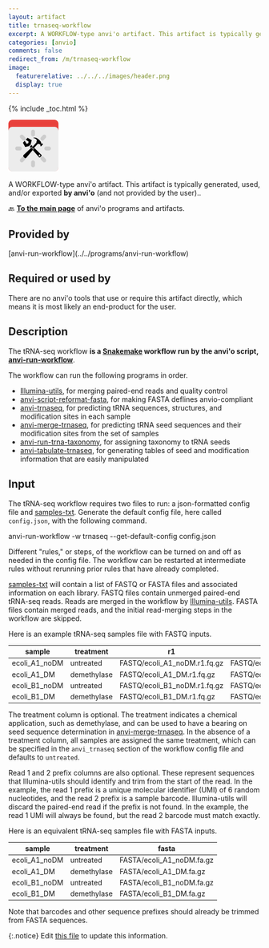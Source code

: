 ```yaml
---
layout: artifact
title: trnaseq-workflow
excerpt: A WORKFLOW-type anvi'o artifact. This artifact is typically generated, used, and/or exported by anvi'o (and not provided by the user)..
categories: [anvio]
comments: false
redirect_from: /m/trnaseq-workflow
image:
  featurerelative: ../../../images/header.png
  display: true
---
```



{% include _toc.html %}


<img src="../../images/icons/WORKFLOW.png" alt="WORKFLOW" style="width:100px; border:none" />

A WORKFLOW-type anvi'o artifact. This artifact is typically generated, used, and/or exported **by anvi'o** (and not provided by the user)..

🔙 **[To the main page](../../)** of anvi'o programs and artifacts.

## Provided by


<p style="text-align: left" markdown="1"><span class="artifact-p">[anvi-run-workflow](../../programs/anvi-run-workflow)</span></p>


## Required or used by


There are no anvi'o tools that use or require this artifact directly, which means it is most likely an end-product for the user.


## Description

The tRNA-seq workflow **is a [Snakemake](https://snakemake.readthedocs.io/en/stable/) workflow run by the anvi'o script, <span class="artifact-p">[anvi-run-workflow](/help/main/programs/anvi-run-workflow)</span>**.

The workflow can run the following programs in order.
- [Illumina-utils](https://github.com/merenlab/illumina-utils), for merging paired-end reads and quality control
- <span class="artifact-p">[anvi-script-reformat-fasta](/help/main/programs/anvi-script-reformat-fasta)</span>, for making FASTA deflines anvio-compliant
- <span class="artifact-p">[anvi-trnaseq](/help/main/programs/anvi-trnaseq)</span>, for predicting tRNA sequences, structures, and modification sites in each sample
- <span class="artifact-p">[anvi-merge-trnaseq](/help/main/programs/anvi-merge-trnaseq)</span>, for predicting tRNA seed sequences and their modification sites from the set of samples
- <span class="artifact-p">[anvi-run-trna-taxonomy](/help/main/programs/anvi-run-trna-taxonomy)</span>, for assigning taxonomy to tRNA seeds
- <span class="artifact-p">[anvi-tabulate-trnaseq](/help/main/programs/anvi-tabulate-trnaseq)</span>, for generating tables of seed and modification information that are easily manipulated

## Input

The tRNA-seq workflow requires two files to run: a json-formatted config file and <span class="artifact-n">[samples-txt](/help/main/artifacts/samples-txt)</span>. Generate the default config file, here called `config.json`, with the following command.

<div class="codeblock" markdown="1">
anvi&#45;run&#45;workflow &#45;w trnaseq &#45;&#45;get&#45;default&#45;config config.json
</div>

Different "rules," or steps, of the workflow can be turned on and off as needed in the config file. The workflow can be restarted at intermediate rules without rerunning prior rules that have already completed.

<span class="artifact-n">[samples-txt](/help/main/artifacts/samples-txt)</span> will contain a list of FASTQ or FASTA files and associated information on each library. FASTQ files contain unmerged paired-end tRNA-seq reads. Reads are merged in the workflow by [Illumina-utils](https://github.com/merenlab/illumina-utils). FASTA files contain merged reads, and the initial read-merging steps in the workflow are skipped.

Here is an example tRNA-seq samples file with FASTQ inputs.

| sample | treatment | r1 | r2 | r1_prefix | r2_prefix |
| --- | --- | --- | --- | --- | --- |
| ecoli_A1_noDM | untreated | FASTQ/ecoli_A1_noDM.r1.fq.gz | FASTQ/ecoli_A1_noDM.r2.fq.gz | NNNNNN | TTCCAGT |
| ecoli_A1_DM | demethylase | FASTQ/ecoli_A1_DM.r1.fq.gz | FASTQ/ecoli_A1_DM.r2.fq.gz | NNNNNN | TCTGAGT |
| ecoli_B1_noDM | untreated | FASTQ/ecoli_B1_noDM.r1.fq.gz | FASTQ/ecoli_B1_noDM.r2.fq.gz | NNNNNN | TGGTAGT |
| ecoli_B1_DM | demethylase | FASTQ/ecoli_B1_DM.r1.fq.gz | FASTQ/ecoli_B1_DM.r2.fq.gz | NNNNNN | CTGAAGT |

The treatment column is optional. The treatment indicates a chemical application, such as demethylase, and can be used to have a bearing on seed sequence determination in <span class="artifact-p">[anvi-merge-trnaseq](/help/main/programs/anvi-merge-trnaseq)</span>. In the absence of a treatment column, all samples are assigned the same treatment, which can be specified in the `anvi_trnaseq` section of the workflow config file and defaults to `untreated`.

Read 1 and 2 prefix columns are also optional. These represent sequences that Illumina-utils should identify and trim from the start of the read. In the example, the read 1 prefix is a unique molecular identifier (UMI) of 6 random nucleotides, and the read 2 prefix is a sample barcode. Illumina-utils will discard the paired-end read if the prefix is not found. In the example, the read 1 UMI will always be found, but the read 2 barcode must match exactly.

Here is an equivalent tRNA-seq samples file with FASTA inputs.

| sample | treatment | fasta |
| --- | --- | --- |
| ecoli_A1_noDM | untreated | FASTA/ecoli_A1_noDM.fa.gz |
| ecoli_A1_DM | demethylase | FASTA/ecoli_A1_DM.fa.gz |
| ecoli_B1_noDM | untreated | FASTA/ecoli_B1_noDM.fa.gz |
| ecoli_B1_DM | demethylase | FASTA/ecoli_B1_DM.fa.gz |

Note that barcodes and other sequence prefixes should already be trimmed from FASTA sequences.


{:.notice}
Edit [this file](https://github.com/merenlab/anvio/tree/master/anvio/docs/artifacts/trnaseq-workflow.md) to update this information.


